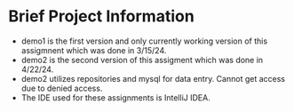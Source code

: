 # Brief Project Information
- demo1 is the first version and only currently working version of this assigmnent which was done in 3/15/24.
- demo2 is the second version of this assigment which was done in 4/22/24.
- demo2 utilizes repositories and mysql for data entry. Cannot get access due to denied access.
- The IDE used for these assignments is IntelliJ IDEA.
